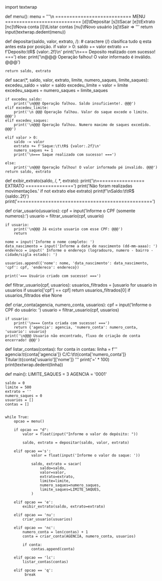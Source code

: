 import textwrap

def menu():
    menu = '''\n
    =========================== MENU ===========================
    [d]\tDepositar
    [s]\tSacar
    [e]\tExtrato
    [nc]\tNova conta
    [l]\tListar contas
    [nu]\tNovo usuário
    [q]\tSair
    => '''
    return input(textwrap.dedent(menu))


def depositar(saldo, valor, extrato, /): # caractere (/) clasifica tudo q esta antes esta por posição.
    if valor > 0:
        saldo += valor
        extrato += f'Deposito:\tR$ {valor:.2f}\n'
        print('\n=== Deposito realizado com sucesso! ===')
    else:
        print('\n@@@ Operação falhou! O valor informado é inválido. @@@')
    
    return saldo, extrato


def sacar(*, saldo, valor, extrato, limite, numero_saques, limite_saques):
    excedeu_saldo = valor = saldo
    excedeu_limite = valor = limite
    excedeu_saques = numero_saques = limite_saques

    if excedeu_saldo:
        print('\n@@@ Operação falhou. Saldo insuficiente!. @@@')
    elif excedeu_limite:
        print('\n @@@ Operação falhou. Valor do saque excede o limite. @@@')
    elif excedeu_saques:
        print('\n@@@ Operação falhou. Numero maximo de saques excedido. @@@')

    elif valor > 0:
        saldo -= valor
        extrato += f'Saque:\t\tR$ {valor:.2f}\n'
        numero_saques += 1
        print('\n=== Saque realizado com sucesso! ===')  

    else:
        print('\n@@@ Operação falhou! O valor informado pé invalido. @@@')
    return saldo, extrato

def exibir_extrato(saldo, /, *, extrato):
    print('\n================= EXTRATO =================')
    print('Não foram realizadas movimentações.' if not extrato else extrato)
    print(f'\nSaldo:\t\tR$ {saldo:.2f}')
    print('================================================')

def criar_usuario(usuarios):
    cpf = input('Informe o CPF (somente numeros):')
    usuario = filtrar_usuario(cpf, usuario)

    if usuario:
        print('\n@@@ Já existe usuario com esse CPF: @@@')
        return
    
    nome = input('Informe o nome completo: ')
    data_nascimento = input('Informe a data de nascimento (dd-mm-aaaa): ')
    endereco = input(' Informe o endereço (logradouro, numero - bairro - cidade/sigla estado): ')

    usuarios.append({'nome': nome, 'data_nascimento': data_nascimento, 'cpf': cpf, 'endereco': endereco})

    print('=== Usuário criado com sucesso! ===')

def filtrar_usuario(cpf, usuarios):
    usuarios_filtrados = [usuario for usuario in usuarios if usuario['cpf'] == cpf]
    return usuarios_filtrados[0] if usuarios_filtrados else None

def criar_conta(agencia, numero_conta, usuarios):
    cpf = input('Informe o CPF do usuário: ')
    usuario = filtrar_usuario(cpf, usuarios)

    if usuario:
        print('\n=== Conta criada com sucesso! ===')
        return {'agencia': agencia, 'numero_conta': numero_conta, 'usuario': usuario}
    print('\n@@@ Usuario não encontrado, fluxo de criação de conta encerrado! @@@')



def listar_contas(contas):
    for conta in contas:
        linha = f'''\
            agencia:\t{conta['agencia']}
            C/C:\t\t{conta['numero_conta']}
            Titular:\t{conta['usuario']['nome']}
        '''
        print('=' * 100)
        print(textwrap.dedent(linha))    

def main():
    LIMITE_SAQUES = 3
    AGENCIA = '0001'

    saldo = 0
    limite = 500
    extrato = ''
    numero_saques = 0
    usuarios = []
    contas = []
    

    while True:
        opcao = menu()

        if opcao == "d":
            valor = float(input("Informe o valor do depósito: "))
            
            saldo, extrato = depositar(saldo, valor, extrato)
            
        elif opcao =='s':
                valor = float(input('Informe o valor do saque: '))

                saldo, extrato = sacar(
                    saldo=saldo,
                    valor=valor,
                    extrato=extrato,
                    limite=limite,
                    numero_saques=numero_saques,
                    limite_saques=LIMITE_SAQUES,
                )

        elif opcao == 'e':
            exibir_extrato(saldo, extrato=extrato)
        
        elif opcao == 'nu':
            criar_usuario(usuarios)    
            
        elif opcao == 'nc':
            numero_conta = len(contas) + 1
            conta = criar_conta(AGENCIA, numero_conta, usuarios)

            if conta:
                contas.append(conta)

        elif opcao == 'lc':
            listar_contas(contas)
        
        elif opcao == 'q':
             break
